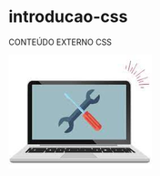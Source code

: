 # introducao-css
CONTEÚDO EXTERNO CSS


<!-- <img src="/Imagens/download.jpg"> -->
![Imagem Notebook](./download.jpg)